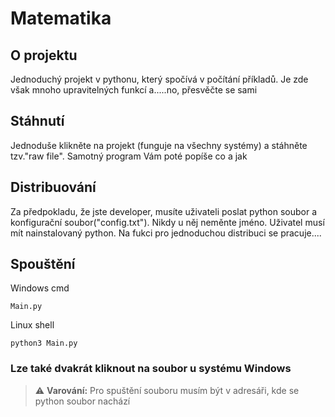 # Matematika

## O projektu

Jednoduchý projekt v pythonu, který spočívá v počítání příkladů. Je zde však mnoho upravitelných funkcí a.....no, přesvěčte se sami

## Stáhnutí

Jednoduše klikněte na projekt (funguje na všechny systémy) a stáhněte tzv."raw file". Samotný program Vám poté popíše co a jak

## Distribuování

Za předpokladu, že jste developer, musíte uživateli poslat python soubor a konfigurační soubor("config.txt"). Nikdy u něj neměnte jméno. Uživatel musí mít nainstalovaný python. Na fukci pro jednoduchou distribuci se pracuje....

## Spouštění

Windows cmd
```batch
Main.py
```
Linux shell
```shell
python3 Main.py
```
### Lze také dvakrát kliknout na soubor u systému Windows
> ⚠️ **Varování:**
> Pro spuštění souboru musím být v adresáři, kde se python soubor nachází

